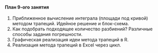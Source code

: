 #### План 9-ого занятия

1. Приближенное вычисление интеграла (площади под кривой) методом трапеций. Идейное решение и блок-схема. 
2. Как подобрать подходящее количество разбиений? Различные способы задания погрешности.
3. Графическая реализация идеи метода трапеций в R.
4. Реализация метода трапеций в Excel через цикл.
